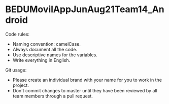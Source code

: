 # BEDUMovilAppJunAug21Team14_Android

Code rules:

- Naming convention: camelCase.
- Always document all the code.
- Use descriptive names for the variables.
- Write everything in English.

Git usage:

- Please create an individual brand with your name for you to work in the project.
- Don't commit changes to master until they have been reviewed by all team members through a pull request.
